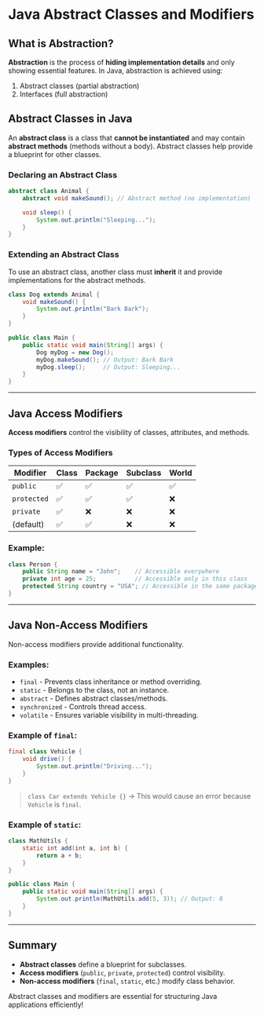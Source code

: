# Java Abstract Classes and Modifiers

## What is Abstraction?

**Abstraction** is the process of **hiding implementation details** and only showing essential features. In Java, abstraction is achieved using:

1. Abstract classes (partial abstraction)
2. Interfaces (full abstraction)

## Abstract Classes in Java

An **abstract class** is a class that **cannot be instantiated** and may contain **abstract methods** (methods without a body). Abstract classes help provide a blueprint for other classes.

### Declaring an Abstract Class

```java
abstract class Animal {
    abstract void makeSound(); // Abstract method (no implementation)

    void sleep() {
        System.out.println("Sleeping...");
    }
}
```

### Extending an Abstract Class

To use an abstract class, another class must **inherit** it and provide implementations for the abstract methods.

```java
class Dog extends Animal {
    void makeSound() {
        System.out.println("Bark Bark");
    }
}

public class Main {
    public static void main(String[] args) {
        Dog myDog = new Dog();
        myDog.makeSound(); // Output: Bark Bark
        myDog.sleep();     // Output: Sleeping...
    }
}
```

---

## Java Access Modifiers

**Access modifiers** control the visibility of classes, attributes, and methods.

### Types of Access Modifiers

| Modifier    | Class | Package | Subclass | World |
| ----------- | ----- | ------- | -------- | ----- |
| `public`    | ✅    | ✅      | ✅       | ✅    |
| `protected` | ✅    | ✅      | ✅       | ❌    |
| `private`   | ✅    | ❌      | ❌       | ❌    |
| (default)   | ✅    | ✅      | ❌       | ❌    |

### Example:

```java
class Person {
    public String name = "John";    // Accessible everywhere
    private int age = 25;           // Accessible only in this class
    protected String country = "USA"; // Accessible in the same package and subclasses
}
```

---

## Java Non-Access Modifiers

Non-access modifiers provide additional functionality.

### Examples:

- `final` - Prevents class inheritance or method overriding.
- `static` - Belongs to the class, not an instance.
- `abstract` - Defines abstract classes/methods.
- `synchronized` - Controls thread access.
- `volatile` - Ensures variable visibility in multi-threading.

### Example of `final`:

```java
final class Vehicle {
    void drive() {
        System.out.println("Driving...");
    }
}
```

> `class Car extends Vehicle {}` → This would cause an error because `Vehicle` is `final`.

### Example of `static`:

```java
class MathUtils {
    static int add(int a, int b) {
        return a + b;
    }
}

public class Main {
    public static void main(String[] args) {
        System.out.println(MathUtils.add(5, 3)); // Output: 8
    }
}
```

---

## Summary

- **Abstract classes** define a blueprint for subclasses.
- **Access modifiers** (`public`, `private`, `protected`) control visibility.
- **Non-access modifiers** (`final`, `static`, etc.) modify class behavior.

Abstract classes and modifiers are essential for structuring Java applications efficiently!

